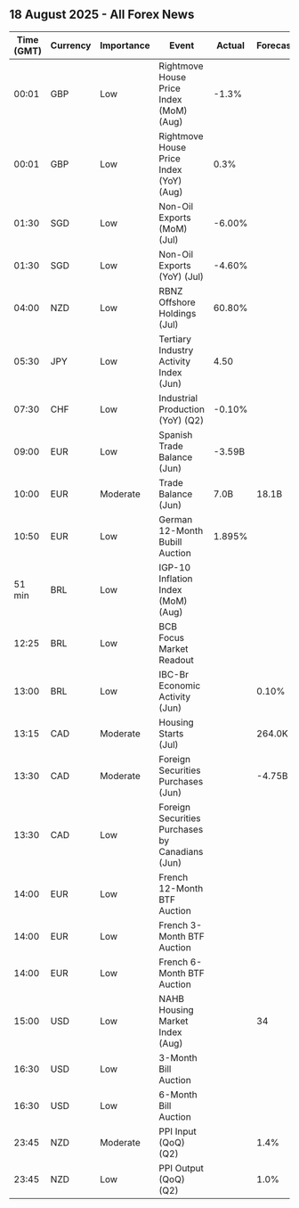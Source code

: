 ## 18 August 2025 - All Forex News

| Time (GMT) | Currency | Importance | Event | Actual | Forecast | Previous |
|------|----------|------------|-------|--------|----------|----------|
| 00:01 | GBP | Low | Rightmove House Price Index (MoM) (Aug) | -1.3% |  | -1.2% |
| 00:01 | GBP | Low | Rightmove House Price Index (YoY) (Aug) | 0.3% |  | 0.1% |
| 01:30 | SGD | Low | Non-Oil Exports (MoM) (Jul) | -6.00% |  | 14.20% |
| 01:30 | SGD | Low | Non-Oil Exports (YoY) (Jul) | -4.60% |  | 12.90% |
| 04:00 | NZD | Low | RBNZ Offshore Holdings (Jul) | 60.80% |  | 60.70% |
| 05:30 | JPY | Low | Tertiary Industry Activity Index (Jun) | 4.50 |  | -1.40 |
| 07:30 | CHF | Low | Industrial Production (YoY) (Q2) | -0.10% |  | 8.90% |
| 09:00 | EUR | Low | Spanish Trade Balance (Jun) | -3.59B |  | -2.54B |
| 10:00 | EUR | Moderate | Trade Balance (Jun) | 7.0B | 18.1B | 16.5B |
| 10:50 | EUR | Low | German 12-Month Bubill Auction | 1.895% |  | 1.798% |
| 51 min | BRL | Low | IGP-10 Inflation Index (MoM) (Aug) |  |  | -1.7% |
| 12:25 | BRL | Low | BCB Focus Market Readout |  |  |  |
| 13:00 | BRL | Low | IBC-Br Economic Activity (Jun) |  | 0.10% | -0.70% |
| 13:15 | CAD | Moderate | Housing Starts (Jul) |  | 264.0K | 283.7K |
| 13:30 | CAD | Moderate | Foreign Securities Purchases (Jun) |  | -4.75B | -2.79B |
| 13:30 | CAD | Low | Foreign Securities Purchases by Canadians (Jun) |  |  | 13.370B |
| 14:00 | EUR | Low | French 12-Month BTF Auction |  |  | 1.973% |
| 14:00 | EUR | Low | French 3-Month BTF Auction |  |  | 1.952% |
| 14:00 | EUR | Low | French 6-Month BTF Auction |  |  | 1.971% |
| 15:00 | USD | Low | NAHB Housing Market Index (Aug) |  | 34 | 33 |
| 16:30 | USD | Low | 3-Month Bill Auction |  |  | 4.150% |
| 16:30 | USD | Low | 6-Month Bill Auction |  |  | 3.970% |
| 23:45 | NZD | Moderate | PPI Input (QoQ) (Q2) |  | 1.4% | 2.9% |
| 23:45 | NZD | Low | PPI Output (QoQ) (Q2) |  | 1.0% | 2.1% |
